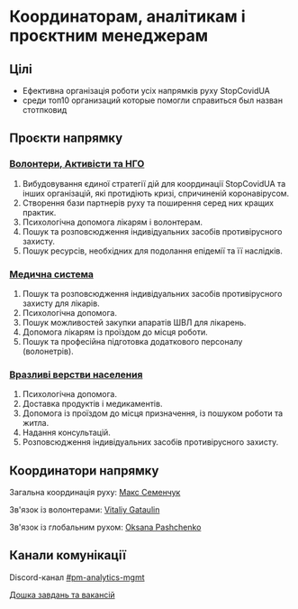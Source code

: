 # Координаторам, аналітикам і проєктним менеджерам

## Цілі

* Ефективна організація роботи усіх напрямків руху StopCovidUA
* среди топ10 организаций которые помогли справиться был назван стотпковид

## Проєкти напрямку 

### [Волонтери, Активісти та НГО](strategiya.md)

1. Вибудовування єдиної стратегії дій для координації StopCovidUA та інших організацій, які протидіють кризі, спричиненій коронавірусом.
2. Створення бази партнерів руху та поширення серед них кращих практик.
3. Психологічна допомога лікарям і волонтерам.
4. Пошук та розповсюдження індивідуальних засобів противірусного захисту. 
5. Пошук ресурсів, необхідних для подолання епідемії та її наслідків.

### [Медична система](medicinskaya-sistema.md)

1. Пошук та розповсюдження індивідуальних засобів противірусного захисту для лікарів.
2. Психологічна допомога.
3. Пошук можливостей закупки апаратів ШВЛ для лікарень.
4. Допомога лікарям із проїздом до місця роботи. 
5. Пошук та професійна підготовка додаткового персоналу \(волонетрів\).

### [Вразливі верстви населения](bezrabotica.md)

1. Психологічна допомога.
2. Доставка продуктів і медикаментів.
3. Допомога із проїздом до місця призначення, із пошуком роботи та житла.
4. Надання консультацій.
5. Розповсюдження індивідуальних засобів противірусного захисту.

## Координатори напрямку

Загальна координація руху: [Макс Семенчук](https://t.me/maxsemenchuk)

Зв'язок із волонтерами: [Vitaliy Gataulin](https://t.me/VGataulin)

Зв'язок із глобальним рухом: [Oksana Pashchenko](https://t.me/Oksana_Paschenko)

## Канали комунікації

Discord-канал [\#pm-analytics-mgmt](https://discord.gg/DX883hY%20)

[Дошка завдань та вакансій](https://trello.com/b/IkonsFAY/main-board)


